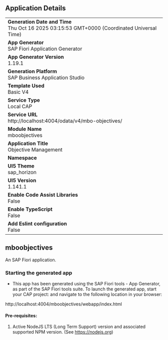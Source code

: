 ## Application Details
|               |
| ------------- |
|**Generation Date and Time**<br>Thu Oct 16 2025 03:15:53 GMT+0000 (Coordinated Universal Time)|
|**App Generator**<br>SAP Fiori Application Generator|
|**App Generator Version**<br>1.19.1|
|**Generation Platform**<br>SAP Business Application Studio|
|**Template Used**<br>Basic V4|
|**Service Type**<br>Local CAP|
|**Service URL**<br>http://localhost:4004/odata/v4/mbo-objectives/|
|**Module Name**<br>mboobjectives|
|**Application Title**<br>Objective Management|
|**Namespace**<br>|
|**UI5 Theme**<br>sap_horizon|
|**UI5 Version**<br>1.141.1|
|**Enable Code Assist Libraries**<br>False|
|**Enable TypeScript**<br>False|
|**Add Eslint configuration**<br>False|

## mboobjectives

An SAP Fiori application.

### Starting the generated app

-   This app has been generated using the SAP Fiori tools - App Generator, as part of the SAP Fiori tools suite.  To launch the generated app, start your CAP project:  and navigate to the following location in your browser:

http://localhost:4004/mboobjectives/webapp/index.html

#### Pre-requisites:

1. Active NodeJS LTS (Long Term Support) version and associated supported NPM version.  (See https://nodejs.org)



